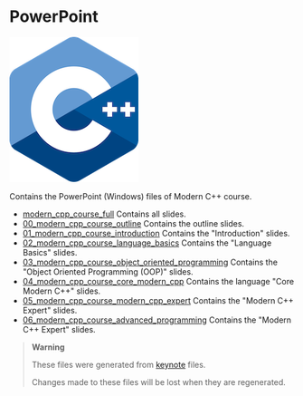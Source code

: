 # PowerPoint

![logo](../../docs/pictures/logo.png)

Contains the PowerPoint (Windows) files of Modern C++ course.

* [modern_cpp_course_full](modern_cpp_course_full.pptx) Contains all slides.
* [00_modern_cpp_course_outline](00_modern_cpp_course_outline.pptx) Contains the outline slides.
* [01_modern_cpp_course_introduction](01_modern_cpp_course_introduction.pptx) Contains the "Introduction" slides.
* [02_modern_cpp_course_language_basics](02_modern_cpp_course_language_basics.pptx) Contains the "Language Basics" slides.
* [03_modern_cpp_course_object_oriented_programming](02_modern_cpp_course_language_basics.pptx) Contains the "Object Oriented Programming  (OOP)" slides.
* [04_modern_cpp_course_core_modern_cpp](02_modern_cpp_course_language_basics.pptx) Contains the language "Core Modern C++" slides.
* [05_modern_cpp_course_modern_cpp_expert](05_modern_cpp_course_modern_cpp_expert.pptx) Contains the "Modern C++ Expert" slides.
* [06_modern_cpp_course_advanced_programming](06_modern_cpp_course_advanced_programming.pptx) Contains the "Modern C++ Expert" slides.

> **Warning**
>
> These files were generated from [keynote](../keynotes/README.md) files.
>
> Changes made to these files will be lost when they are regenerated.
